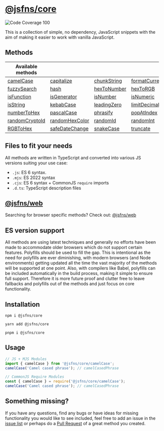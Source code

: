 # [@jsfns/core](https://tokimon.github.io/jsfns-docs/core)
![Code Coverage 100](https://badgen.net/badge/coverage/100%25/green)

This is a collection of simple, no dependency, JavaScript snippets with the aim
of making it easier to work with vanilla JavaScript.

## Methods

| Available methods |||||
| --- | --- | --- | --- | --- |
| [camelCase](https://tokimon.github.io/jsfns-docs/core#camelCase) | [capitalize](https://tokimon.github.io/jsfns-docs/core#capitalize) | [chunkString](https://tokimon.github.io/jsfns-docs/core#chunkString) | [formatCurrency](https://tokimon.github.io/jsfns-docs/core#formatCurrency) | [formatNumber](https://tokimon.github.io/jsfns-docs/core#formatNumber) |
| [fuzzySearch](https://tokimon.github.io/jsfns-docs/core#fuzzySearch) | [hash](https://tokimon.github.io/jsfns-docs/core#hash) | [hexToNumber](https://tokimon.github.io/jsfns-docs/core#hexToNumber) | [hexToRGB](https://tokimon.github.io/jsfns-docs/core#hexToRGB) | [isBoolean](https://tokimon.github.io/jsfns-docs/core#isBoolean) |
| [isFunction](https://tokimon.github.io/jsfns-docs/core#isFunction) | [isGenerator](https://tokimon.github.io/jsfns-docs/core#isGenerator) | [isNumber](https://tokimon.github.io/jsfns-docs/core#isNumber) | [isNumeric](https://tokimon.github.io/jsfns-docs/core#isNumeric) | [isObject](https://tokimon.github.io/jsfns-docs/core#isObject) |
| [isString](https://tokimon.github.io/jsfns-docs/core#isString) | [kebabCase](https://tokimon.github.io/jsfns-docs/core#kebabCase) | [leadingZero](https://tokimon.github.io/jsfns-docs/core#leadingZero) | [limitDecimals](https://tokimon.github.io/jsfns-docs/core#limitDecimals) | [minMax](https://tokimon.github.io/jsfns-docs/core#minMax) |
| [numberToHex](https://tokimon.github.io/jsfns-docs/core#numberToHex) | [pascalCase](https://tokimon.github.io/jsfns-docs/core#pascalCase) | [phrasify](https://tokimon.github.io/jsfns-docs/core#phrasify) | [popAtIndex](https://tokimon.github.io/jsfns-docs/core#popAtIndex) | [promisefy](https://tokimon.github.io/jsfns-docs/core#promisefy) |
| [randomCryptoId](https://tokimon.github.io/jsfns-docs/core#randomCryptoId) | [randomHexColor](https://tokimon.github.io/jsfns-docs/core#randomHexColor) | [randomId](https://tokimon.github.io/jsfns-docs/core#randomId) | [randomInt](https://tokimon.github.io/jsfns-docs/core#randomInt) | [randomRGBColor](https://tokimon.github.io/jsfns-docs/core#randomRGBColor) |
| [RGBToHex](https://tokimon.github.io/jsfns-docs/core#RGBToHex) | [safeDateChange](https://tokimon.github.io/jsfns-docs/core#safeDateChange) | [snakeCase](https://tokimon.github.io/jsfns-docs/core#snakeCase) | [truncate](https://tokimon.github.io/jsfns-docs/core#truncate) | [uniqueArray](https://tokimon.github.io/jsfns-docs/core#uniqueArray) |


## Files to fit your needs

All methods are written in TypeScript and converted into various JS versions suiting your use case:

- `.js`: ES 6 syntax.
- `.mjs`: ES 2022 syntax
- `.cjs`: ES 6 syntax + CommonJS `require` imports
- `.d.ts`: TypeScript description files

## [@jsfns/web](https://tokimon.github.io/jsfns-docs/web)

Searching for browser specific methods? Check out: [@jsfns/web](https://tokimon.github.io/jsfns-docs/web)

## ES version support

All methods are using latest techniques and generally no efforts have been made to
accommodate older browsers which do not support certain features. Polyfills should
be used to fill the gap. This is intentional as the need for polyfills are ever
diminishing, with modern browsers (and Node environments) getting updated all the time the vast
majority of the methods will be supported at one point. Also, with compilers like Babel,
polyfills can be included automatically in the build process, making it simple to ensure full support.
Therefore it is more future proof and clutter free to leave fallbacks and polyfills out of
the methods and just focus on core functionality.

## Installation

```
npm i @jsfns/core
```

```
yarn add @jsfns/core
```

```
pnpm i @jsfns/core
```

## Usage

```js
// JS + MJS Modules
import { camelCase } from '@jsfns/core/camelCase';
camelCase('Camel cased phrase'); // camelCasedPhrase
```

```js
// CommonJS Require Modules
const { camelCase } = require('@jsfns/core/camelCase');
camelCase('Camel cased phrase'); // camelCasedPhrase
```

## Something missing?

If you have any questions, find any bugs or have ideas for missing functionality you would like to see included, feel
free to add an issue in the [issue list](https://github.com/Tokimon/jsfns/issues) or perhaps do a
[Pull Request](https://github.com/Tokimon/jsfns/pulls) of a great method you created.
